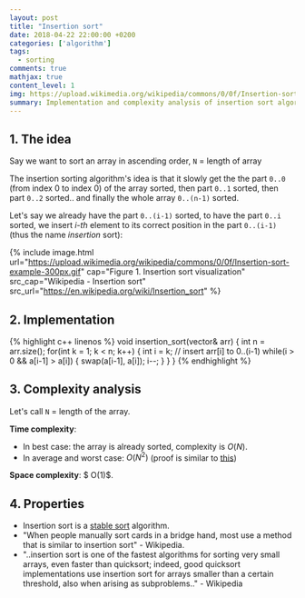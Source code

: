 ```yaml
---
layout: post
title: "Insertion sort"
date: 2018-04-22 22:00:00 +0200
categories: ['algorithm']
tags:
  - sorting
comments: true
mathjax: true
content_level: 1
img: https://upload.wikimedia.org/wikipedia/commons/0/0f/Insertion-sort-example-300px.gif
summary: Implementation and complexity analysis of insertion sort algorithm
---
```


## **1. The idea**

Say we want to sort an array in ascending order, `N` = length of array

The insertion sorting algorithm's idea is that it slowly get the the part `0..0` (from index 0 to index 0) of the array sorted, then part `0..1` sorted, then part `0..2` sorted.. and finally the whole array `0..(n-1)` sorted.

Let's say we already have the part `0..(i-1)` sorted, to have the part `0..i` sorted, we insert _i-th_ element to its correct position in the part `0..(i-1)` (thus the name _insertion_ sort):

{% include image.html
  url="https://upload.wikimedia.org/wikipedia/commons/0/0f/Insertion-sort-example-300px.gif"
  cap="Figure 1. Insertion sort visualization"
  src_cap="Wikipedia - Insertion sort"
  src_url="https://en.wikipedia.org/wiki/Insertion_sort"
%}

## **2. Implementation**

{% highlight c++ linenos %}
void insertion_sort(vector<int>& arr) {
  int n = arr.size();
  for(int k = 1; k < n; k++) {
    int i = k;  // insert arr[i] to 0..(i-1)
    while(i > 0 && a[i-1] > a[i]) {
      swap(a[i-1], a[i]);
      i--;
    }
  }
}
{% endhighlight %}

## **3. Complexity analysis**

Let's call `N` = length of the array.

**Time complexity**:
* In best case: the array is already sorted, complexity is $O(N)$.
* In average and worst case: $O(N^2)$ (proof is similar to [this](https://nhannguyen95.github.io/bubble-sort/#3-complexity-analysis))

**Space complexity**: $ O(1)$.

## **4. Properties**

* Insertion sort is a [stable sort](https://en.wikipedia.org/wiki/Category:Stable_sorts) algorithm.
* "When people manually sort cards in a bridge hand, most use a method that is similar to insertion sort" - Wikipedia.
* "..insertion sort is one of the fastest algorithms for sorting very small arrays, even faster than quicksort; indeed, good quicksort implementations use insertion sort for arrays smaller than a certain threshold, also when arising as subproblems.." - Wikipedia
